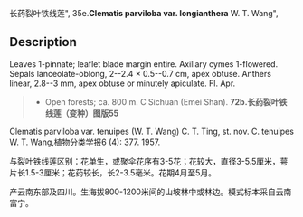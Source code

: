 长药裂叶铁线莲",
35e.**Clematis parviloba var. longianthera** W. T. Wang",

## Description
Leaves 1-pinnate; leaflet blade margin entire. Axillary cymes 1-flowered. Sepals lanceolate-oblong, 2--2.4 × 0.5--0.7 cm, apex obtuse. Anthers linear, 2.8--3 mm, apex obtuse or minutely apiculate. Fl. Apr.

> * Open forests; ca. 800 m. C Sichuan (Emei Shan).
**72b.长药裂叶铁线莲（变种）图版55**

Clematis parviloba var. tenuipes (W. T. Wang) C. T. Ting, st. nov. C. tenuipes W. T. Wang,植物分类学报6 (4): 377. 1957.

与裂叶铁线莲区别：花单生，或聚伞花序有3-5花；花较大，直径3-5.5厘米，萼片长1.5-3厘米；花药较长，长2-3.5毫米。花期4月至5月。

产云南东部及四川。生海拔800-1200米间的山坡林中或林边。模式标本采自云南富宁。
